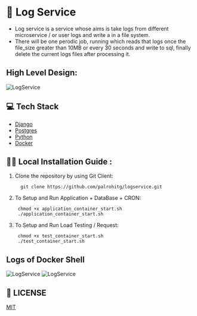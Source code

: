 # :metal:	Log Service
- Log service is a service whose aims is take logs from different microservice / or user logs and write a in a file system. 
- There will be one perodic job, running which reads that logs once the file_size greater than 10MB or every 30 seconds and write to sql, finally delete the current logs files after processing it. 


## High Level Design: 
![LogService](https://github-production-user-asset-6210df.s3.amazonaws.com/40069230/250387189-c254afa9-6026-47f0-8b8a-27a4c54da1b0.png)

## :computer: Tech Stack
    
* [Django](https://www.django-rest-framework.org/)
* [Postgres](https://www.postgresql.org//)
* [Python](https://www.python.org/)
* [Docker](https://www.docker.com/)



## :running_woman: Local Installation Guide : 

1. Clone the repository by using Git Client: 

         git clone https://github.com/palrohitg/logservice.git

2. To Setup and Run Application + DataBase + CRON: 

        chmod +x application_container_start.sh
        ./application_container_start.sh

3. To Setup and Run Load Testing / Request: 

        chmod +x test_container_start.sh
        ./test_container_start.sh


## Logs of Docker Shell 
![LogService](https://github-production-user-asset-6210df.s3.amazonaws.com/40069230/250387944-decd7b32-12a0-4ffe-ae77-329ebcfb549e.png)
![LogService](https://github-production-user-asset-6210df.s3.amazonaws.com/40069230/250387972-2aabc407-d806-41a4-a024-d3b8a56069e7.png)

## 📜 LICENSE

  [MIT](https://github.com/palrohitg/logservice.git) 